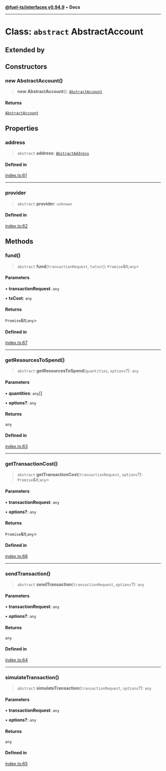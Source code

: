 [**@fuel-ts/interfaces v0.94.9**](../index.md) • **Docs**

***

# Class: `abstract` AbstractAccount

## Extended by

## Constructors

### new AbstractAccount()

> **new AbstractAccount**(): [`AbstractAccount`](AbstractAccount.md)

#### Returns

[`AbstractAccount`](AbstractAccount.md)

## Properties

### address

> `abstract` **address**: [`AbstractAddress`](AbstractAddress.md)

#### Defined in

[index.ts:61](https://github.com/FuelLabs/fuels-ts/blob/6074ab538bfb9e8b48e10c710d2d5944a3027bc5/packag./src/index.ts#L61)

***

### provider

> `abstract` **provider**: `unknown`

#### Defined in

[index.ts:62](https://github.com/FuelLabs/fuels-ts/blob/6074ab538bfb9e8b48e10c710d2d5944a3027bc5/packag./src/index.ts#L62)

## Methods

### fund()

> `abstract` **fund**(`transactionRequest`, `txCost`): `Promise`\&lt;`any`\>

#### Parameters

• **transactionRequest**: `any`

• **txCost**: `any`

#### Returns

`Promise`\&lt;`any`\>

#### Defined in

[index.ts:67](https://github.com/FuelLabs/fuels-ts/blob/6074ab538bfb9e8b48e10c710d2d5944a3027bc5/packag./src/index.ts#L67)

***

### getResourcesToSpend()

> `abstract` **getResourcesToSpend**(`quantities`, `options`?): `any`

#### Parameters

• **quantities**: `any`[]

• **options?**: `any`

#### Returns

`any`

#### Defined in

[index.ts:63](https://github.com/FuelLabs/fuels-ts/blob/6074ab538bfb9e8b48e10c710d2d5944a3027bc5/packag./src/index.ts#L63)

***

### getTransactionCost()

> `abstract` **getTransactionCost**(`transactionRequest`, `options`?): `Promise`\&lt;`any`\>

#### Parameters

• **transactionRequest**: `any`

• **options?**: `any`

#### Returns

`Promise`\&lt;`any`\>

#### Defined in

[index.ts:66](https://github.com/FuelLabs/fuels-ts/blob/6074ab538bfb9e8b48e10c710d2d5944a3027bc5/packag./src/index.ts#L66)

***

### sendTransaction()

> `abstract` **sendTransaction**(`transactionRequest`, `options`?): `any`

#### Parameters

• **transactionRequest**: `any`

• **options?**: `any`

#### Returns

`any`

#### Defined in

[index.ts:64](https://github.com/FuelLabs/fuels-ts/blob/6074ab538bfb9e8b48e10c710d2d5944a3027bc5/packag./src/index.ts#L64)

***

### simulateTransaction()

> `abstract` **simulateTransaction**(`transactionRequest`, `options`?): `any`

#### Parameters

• **transactionRequest**: `any`

• **options?**: `any`

#### Returns

`any`

#### Defined in

[index.ts:65](https://github.com/FuelLabs/fuels-ts/blob/6074ab538bfb9e8b48e10c710d2d5944a3027bc5/packag./src/index.ts#L65)
